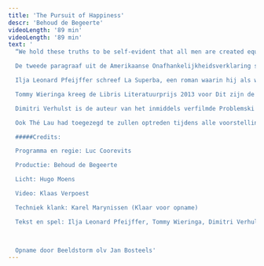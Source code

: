 ```yaml
---
title: 'The Pursuit of Happiness'
descr: 'Behoud de Begeerte'
videoLength: '89 min'
videoLength: '89 min'
text: '
  “We hold these truths to be self-evident that all men are created equal, that they are endowed by their creator with certain unalienable Rights, that among these are Life, Liberty and the pursuit of Happiness.”

  De tweede paragraaf uit de Amerikaanse Onafhankelijkheidsverklaring schonk de naam aan een productie van Behoud de Begeerte: The Pursuit of Happiness. Tijdens deze tournee spitten drie tenoren van de hedendaagse literatuur dat thema verder uit. Drie tenoren, dat heette: Ilja Leonard Pfeijffer, Tommy Wieringa en Dimitri Verhulst.

  Ilja Leonard Pfeijffer schreef La Superba, een roman waarin hij als westerse migrant Afrikaanse migranten ontmoet. Overigens is Pfeijffer zelf een migrant sinds hij in 2008 naar Italië fietste en niet meer terugkwam. Met La Superba stond Pfeijffer op de shortlist van de drie belangrijkste Nederlandstalige literatuurprijzen: de Gouden Boekenuil, de AKO Literatuurprijs en de Libris Literatuurprijs. Die laatste won hij ook. Op 10 maart kwam daar ook nog eens de Inktaap 2015 bij.

  Tommy Wieringa kreeg de Libris Literatuurprijs 2013 voor Dit zijn de namen, een migratieroman over een groep illegale vluchtelingen, die door pers en publiek met lof werd overladen. Wieringa schreef ook Een mooie jonge vrouw, het Boekenweekgeschenk 2014.

  Dimitri Verhulst is de auteur van het inmiddels verfilmde Problemski Hotel, dat zich afspeelt in een vluchtelingencentrum en ontstond nadat Verhulst enkele dagen zelf in een asielcentrum had verbleven. Hij is winnaar van De Gouden Uil, de Libris Literatuurprijs en de Inktaap, schrijver van het Boekenweekgeschenk 2015, trad enkel in Vlaanderen en Utrecht aan. Zijn deelname aan het Nederlandse deel van de tournee bleek niet compatibel met zijn drukke agenda tijdens de Boekenweek.In Nederland was daarom Gustaaf Peek van de partij, die met Godin, held tussen de sterren van het letterenfirmament stond. In 2008 publiceerde hij Dover, over een groep illegale Chinezen die per vrachtschip naar Engeland vluchten, maar bij aankomst blijken te zijn gestikt in een tomatencontainer.

  Ook Thé Lau had toegezegd te zullen optreden tijdens alle voorstellingen van The Pursuit of Happiness. Thé Lau trad in de eerste plaats aan als schrijver. Exclusief voor The Pursuit of Happiness schreef Thé Lau een verhaal.

  #####Credits:

  Programma en regie: Luc Coorevits

  Productie: Behoud de Begeerte

  Licht: Hugo Moens

  Video: Klaas Verpoest

  Techniek klank: Karel Marynissen (Klaar voor opname)

  Tekst en spel: Ilja Leonard Pfeijffer, Tommy Wieringa, Dimitri Verhulst en Thé Lau.

  ‍

  Opname door Beeldstorm olv Jan Bosteels'
---
```

